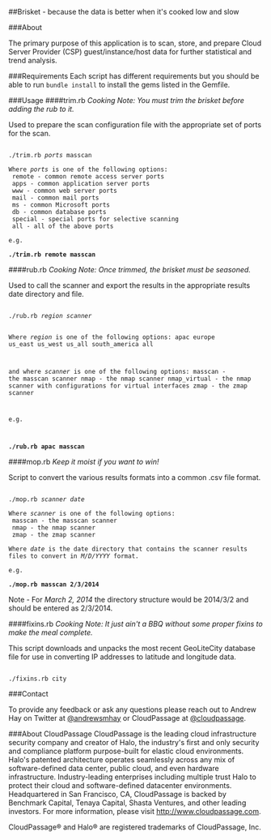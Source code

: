 ##Brisket - because the data is better when it's cooked low and slow

###About

The primary purpose of this application is to scan, store, and prepare Cloud Server Provider (CSP) guest/instance/host data for further statistical and trend analysis.

###Requirements
Each script has different requirements but you should be able to run <code>bundle install</code> to install the gems listed in the Gemfile.

###Usage
####trim.rb
<i>Cooking Note: You must trim the brisket before adding the rub to it.</i>

Used to prepare the scan configuration file with the appropriate set of ports for the scan.
<pre><code>
./trim.rb <i>ports</i> masscan

Where <i>ports</i> is one of the following options:
 remote - common remote access server ports
 apps - common application server ports
 www - common web server ports
 mail - common mail ports
 ms - common Microsoft ports
 db - common database ports
 special - special ports for selective scanning
 all - all of the above ports

e.g.

<b>./trim.rb remote masscan</b>
</code></pre>

####rub.rb
<i>Cooking Note: Once trimmed, the brisket must be seasoned.</i>

Used to call the  scanner and export the results in the appropriate results date directory and file.
<p><code>
./rub.rb <i>region</i> <i>scanner</i>

Where <i>region</i> is one of the following options:
 apac
 europe
 us_east
 us_west
 us_all
 south_america
 all

and where <i>scanner</i> is one of the following options:
 masscan - the masscan scanner
 nmap - the nmap scanner
 nmap_virtual - the nmap scanner with configurations for virtual interfaces
 zmap - the zmap scanner

e.g.

<b>./rub.rb apac masscan</b>
</code></p>

####mop.rb
<i>Keep it moist if you want to win!</i>

Script to convert the various results formats into a common .csv file format.
<pre><code>
./mop.rb <i>scanner</i> <i>date</i>

Where <i>scanner</i> is one of the following options:
 masscan - the masscan scanner
 nmap - the nmap scanner
 zmap - the zmap scanner

Where <i>date</i> is the date directory that contains the scanner results files to convert in <i>M/D/YYYY</i> format.

e.g. 

<b>./mop.rb masscan 2/3/2014</b>
</code></pre>
Note - For <i>March 2, 2014</i> the directory structure would be 2014/3/2 and should be entered as 2/3/2014.

####fixins.rb
<i>Cooking Note: It just ain't a BBQ without some proper fixins to make the meal complete.</i>

This script downloads and unpacks the most recent GeoLiteCity database file for use in converting IP addresses to latitude and longitude data.
<pre><code>
./fixins.rb city
</code></pre>

###Contact

To provide any feedback or ask any questions please reach out to Andrew Hay on Twitter at <a href="http://twitter.com/andrewsmhay" target="new">@andrewsmhay</a> or CloudPassage at <a href="http://twitter.com/cloudpassage" target="new">@cloudpassage</a>.

###About CloudPassage
CloudPassage is the leading cloud infrastructure security company and creator of Halo, the industry's first and only security and compliance platform purpose-built for elastic cloud environments. Halo's patented architecture operates seamlessly across any mix of software-defined data center, public cloud, and even hardware infrastructure. Industry-leading enterprises including multiple trust Halo to protect their cloud and software-defined datacenter environments. Headquartered in San Francisco, CA, CloudPassage is backed by Benchmark Capital, Tenaya Capital, Shasta Ventures, and other leading investors. For more information, please visit <a href="http://www.cloudpassage.com" target="new">http://www.cloudpassage.com</a>.

CloudPassage® and Halo® are registered trademarks of CloudPassage, Inc.